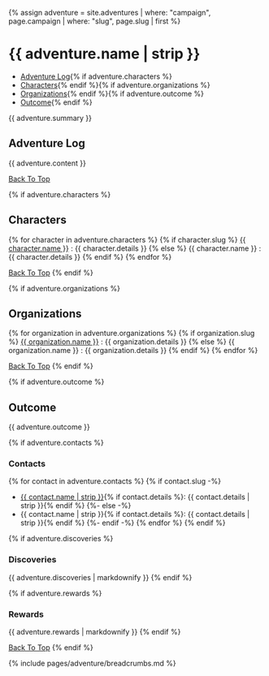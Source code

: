 {% assign adventure = site.adventures | where: "campaign", page.campaign | where: "slug", page.slug | first %}

# {{ adventure.name | strip }}

- [Adventure Log](#adventure-log){% if adventure.characters %}
- [Characters](#characters){% endif %}{% if adventure.organizations %}
- [Organizations](#organizations){% endif %}{% if adventure.outcome %}
- [Outcome](#outcome){% endif %}

{{ adventure.summary }}

## Adventure Log

{{ adventure.content }}

[Back To Top](#)

{% if adventure.characters %}
## Characters

{% for character in adventure.characters %}
{% if character.slug %}
[{{ character.name }}]({{site.baseurl}}/campaigns/{{page.campaign}}/characters/{{character.slug}})
: {{ character.details }}
{% else %}
{{ character.name }}
: {{ character.details }}
{% endif %}
{% endfor %}

[Back To Top](#)
{% endif %}

{% if adventure.organizations %}
## Organizations

{% for organization in adventure.organizations %}
{% if organization.slug %}
[{{ organization.name }}]({{site.baseurl}}/campaigns/{{page.campaign}}/organizations/{{organization.slug}})
: {{ organization.details }}
{% else %}
{{ organization.name }}
: {{ organization.details }}
{% endif %}
{% endfor %}

[Back To Top](#)
{% endif %}

{% if adventure.outcome %}
## Outcome

{{ adventure.outcome }}

{% if adventure.contacts %}
### Contacts

{% for contact in adventure.contacts %}
{% if contact.slug -%}
- [{{ contact.name | strip }}]({{site.baseurl}}/campaigns/{{page.campaign}}/characters/{{contact.slug}}){% if contact.details %}: {{ contact.details | strip }}{% endif %}
{%- else -%}
- {{ contact.name | strip }}{% if contact.details %}: {{ contact.details | strip }}{% endif %}
{%- endif -%}
{% endfor %}
{% endif %}

{% if adventure.discoveries %}
### Discoveries

{{ adventure.discoveries | markdownify }}
{% endif %}

{% if adventure.rewards %}
### Rewards

{{ adventure.rewards | markdownify }}
{% endif %}

[Back To Top](#)
{% endif %}

{% include pages/adventure/breadcrumbs.md %}

